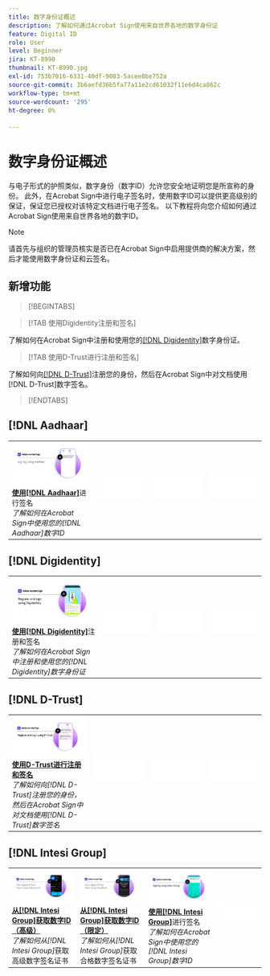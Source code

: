 ```yaml
---
title: 数字身份证概述
description: 了解如何通过Acrobat Sign使用来自世界各地的数字身份证
feature: Digital ID
role: User
level: Beginner
jira: KT-8990
thumbnail: KT-8990.jpg
exl-id: 753b7016-6331-40df-9003-5acee8be752a
source-git-commit: 3b6aefd36b5fa77a11e2cd61032f11e6d4ca862c
workflow-type: tm+mt
source-wordcount: '295'
ht-degree: 0%

---
```


# 数字身份证概述

与电子形式的护照类似，数字身份（数字ID）允许您安全地证明您是所宣称的身份。 此外，在Acrobat Sign中进行电子签名时，使用数字ID可以提供更高级别的保证，保证您已授权对该特定文档进行电子签名。 以下教程将向您介绍如何通过Acrobat Sign使用来自世界各地的数字ID。

>[!NOTE]
>
>请首先与组织的管理员核实是否已在Acrobat Sign中启用提供商的解决方案，然后才能使用数字身份证和云签名。

## 新增功能

>[!BEGINTABS]

>[!TAB 使用Digidentity注册和签名]

了解如何在Acrobat Sign中注册和使用您的[[!DNL Digidentity]](digidentity-sign.md)数字身份证。

>[!TAB 使用D-Trust进行注册和签名]

了解如何向[[!DNL D-Trust]](d-trust.md)注册您的身份，然后在Acrobat Sign中对文档使用[!DNL D-Trust]数字签名。

>[!ENDTABS]

## [!DNL Aadhaar]

<table style="table-layout:fixed">
<tr>
 <td>
    <a href="aadhaar-sign.md">
      <img alt="签名使用 [!DNL Aadhaar]" src="assets/Aadhaarsign_1280.png" />
    </a>
    <div>
    <a href="aadhaar-sign.md"><strong>使用[!DNL Aadhaar]</strong></a>进行签名
    </div>
    <em>了解如何在Acrobat Sign中使用您的[!DNL Aadhaar]数字ID</em>
    <br>
  </td>
  <td>
    <img alt="间隔物" src="../assets/Whitespacer.png" />
    <div>
    <br>
  </td>
  <td>
    <img alt="间隔物" src="../assets/Whitespacer.png" />
    <div>
    <br>
  </td>
  <td>
    <img alt="间隔物" src="../assets/Whitespacer.png" />
    <div>
    <br>
  </td>
</tr>
</table>

## [!DNL Digidentity]

<table style="table-layout:fixed">
<tr>
  <td>
    <a href="digidentity-sign.md">
      <img alt="使用[!DNL Digidentity]数字身份证进行注册和签名" src="assets/Digidentitysign_1280.png" />
    </a>
    <div>
    <a href="digidentity-sign.md"><strong>使用[!DNL Digidentity]</strong></a>注册和签名
    </div>
    <em>了解如何在Acrobat Sign中注册和使用您的[!DNL Digidentity]数字身份证</em>
    <br>
  </td>
  <td>
    <img alt="间隔物" src="../assets/Whitespacer.png" />
    <div>
    <br>
  </td>
  <td>
    <img alt="间隔物" src="../assets/Whitespacer.png" />
    <div>
    <br>
  </td>
  <td>
    <img alt="间隔物" src="../assets/Whitespacer.png" />
    <div>
    <br>
  </td>
</tr>
</table>

## [!DNL D-Trust]

<table style="table-layout:fixed">
<tr>
  <td>
    <a href="d-trust.md">
      <img alt="使用D-Trust进行注册和签名" src="assets/Dtrust.png" />
    </a>
    <div>
    <a href="d-trust.md"><strong>使用D-Trust进行注册和签名</strong></a>
    </div>
    <em>了解如何向[!DNL D-Trust]注册您的身份，然后在Acrobat Sign中对文档使用[!DNL D-Trust]数字签名</em>
    <br>
  </td>
  <td>
    <img alt="间隔物" src="../assets/Whitespacer.png" />
    <div>
    <br>
  </td>
  <td>
    <img alt="间隔物" src="../assets/Whitespacer.png" />
    <div>
    <br>
  </td>
  <td>
    <img alt="间隔物" src="../assets/Whitespacer.png" />
    <div>
    <br>
  </td>
  </tr>
  </table>

## [!DNL Intesi Group]

<table style="table-layout:fixed">
<tr>
  <td>
    <a href="intesi-advanced.md">
      <img alt="从Intesi Group获取数字ID（高级）" src="assets/IntesiAdvanced_1280.png" />
    </a>
    <div>
    <a href="intesi-advanced.md"><strong>从[!DNL Intesi Group]获取数字ID（高级）</strong></a>
    </div>
    <em>了解如何从[!DNL Intesi Group]</em>获取高级数字签名证书
    <br>
  </td>
  <td>
    <a href="intesi-qualified.md">
      <img alt="从[!DNL Intesi Group]获取数字ID （限定）" src="assets/IntesiQualified_1280.png" />
    </a>
    <div>
    <a href="intesi-qualified.md"><strong>从[!DNL Intesi Group]获取数字ID （限定）</strong></a>
    </div>
    <em>了解如何从[!DNL Intesi Group]</em>获取合格数字签名证书
    <br>
  </td>
  <td>
    <a href="intesi-sign.md">
      <img alt="使用Intesi Group进行签名" src="assets/IntesiSign_1280.png" />
    </a>
    <div>
    <a href="intesi-sign.md"><strong>使用[!DNL Intesi Group]</strong></a>进行签名
    </div>
    <em>了解如何在Acrobat Sign中使用您的[!DNL Intesi Group]数字ID</em>
    <br>
  </td>
  <td>
    <img alt="间隔物" src="../assets/Whitespacer.png" />
    <div>
    <br>
  </td>
</tr>
</table>
